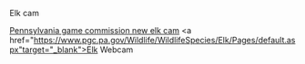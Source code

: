 Elk cam

[Pennsylvania game commission new elk cam](https://www.pgc.pa.gov/Wildlife/WildlifeSpecies/Elk/Pages/default.aspx)
<a href="https://www.pgc.pa.gov/Wildlife/WildlifeSpecies/Elk/Pages/default.aspx"target="_blank">Elk Webcam</a>
